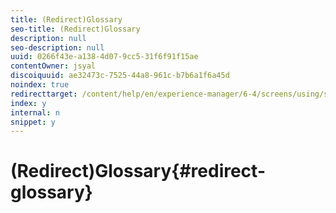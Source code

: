 ```yaml
---
title: (Redirect)Glossary
seo-title: (Redirect)Glossary
description: null
seo-description: null
uuid: 0266f43e-a138-4d07-9cc5-31f6f91f15ae
contentOwner: jsyal
discoiquuid: ae32473c-7525-44a8-961c-b7b6a1f6a45d
noindex: true
redirecttarget: /content/help/en/experience-manager/6-4/screens/using/screens-glossary
index: y
internal: n
snippet: y
---
```


# (Redirect)Glossary{#redirect-glossary}

